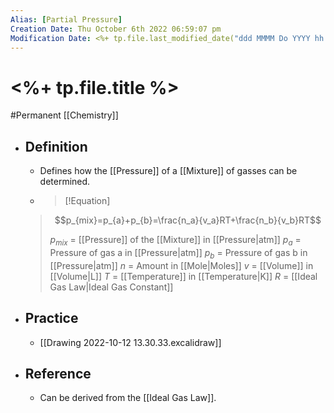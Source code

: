 ```yaml
---
Alias: [Partial Pressure]
Creation Date: Thu October 6th 2022 06:59:07 pm 
Modification Date: <%+ tp.file.last_modified_date("ddd MMMM Do YYYY hh:mm:ss a") %>
---
```

# <%+ tp.file.title %>
#Permanent [[Chemistry]]

- ## Definition
	- Defines how the [[Pressure]] of a [[Mixture]] of gasses can be determined.
	- > [!Equation]
	> $$p_{mix}=p_{a}+p_{b}=\frac{n_a}{v_a}RT+\frac{n_b}{v_b}RT$$
	> 
	> $p_{mix}$ = [[Pressure]] of the [[Mixture]] in [[Pressure|atm]]
	> $p_a$ = Pressure of gas a in [[Pressure|atm]]
	> $p_b$ = Pressure of gas b in [[Pressure|atm]]
	> $n$ = Amount in [[Mole|Moles]]
	> $v$ = [[Volume]] in [[Volume|L]]
	> $T$ = [[Temperature]] in [[Temperature|K]]
	> $R$ = [[Ideal Gas Law|Ideal Gas Constant]]
- ## Practice
	- [[Drawing 2022-10-12 13.30.33.excalidraw]]
- ## Reference
	- Can be derived from the [[Ideal Gas Law]].
